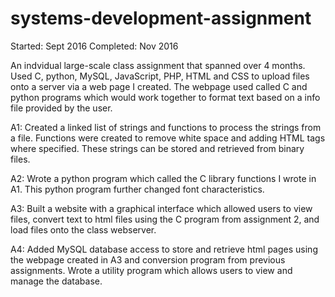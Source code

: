 # systems-development-assignment
Started: Sept 2016
Completed: Nov 2016

An indvidual large-scale class assignment that spanned over 4 months. Used C, python, MySQL, JavaScript, PHP, HTML and CSS to upload files onto a server via a web page I created. The webpage used called C and python programs which would work together to format text based on a info file provided by the user. 

A1: Created a linked list of strings and functions to process the strings from a file. Functions were created to remove white space and adding HTML tags where specified. These strings can be stored and retrieved from binary files. 

A2: Wrote a python program which called the C library functions I wrote in A1. This python program further changed font characteristics. 

A3: Built a website with a graphical interface which allowed users to view files, convert text to html files using the C program from assignment 2, and load files onto the class webserver. 

A4: Added MySQL database access to store and retrieve html pages using the webpage created in A3 and conversion program from previous assignments. Wrote a utility program which allows users to view and manage the database. 
